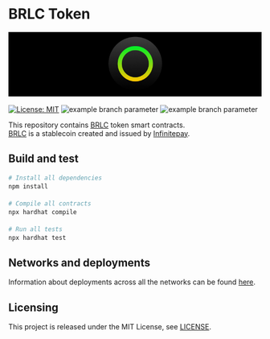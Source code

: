 # BRLC Token

<p align="center">
  <img src="./docs/media/brlc-cover.png">
</p>

[![License: MIT](https://img.shields.io/badge/License-MIT-yellow.svg)](https://opensource.org/licenses/MIT)
![example branch parameter](https://github.com/cloudwalk/brlc-token/actions/workflows/build.yml/badge.svg?branch=main)
![example branch parameter](https://github.com/cloudwalk/brlc-token/actions/workflows/test.yml/badge.svg?branch=main)

This repository contains [BRLC](https://infinitepay.io/brlc) token smart contracts.</br>
[BRLC](https://infinitepay.io/brlc) is a stablecoin created and issued by [Infinitepay](https://infinitepay.io).

## Build and test

```sh
# Install all dependencies
npm install

# Compile all contracts
npx hardhat compile

# Run all tests
npx hardhat test
```

## Networks and deployments

Information about deployments across all the networks can be found [here](./docs/deployed-contracts.md).

## Licensing

This project is released under the MIT License, see [LICENSE](./LICENSE).
